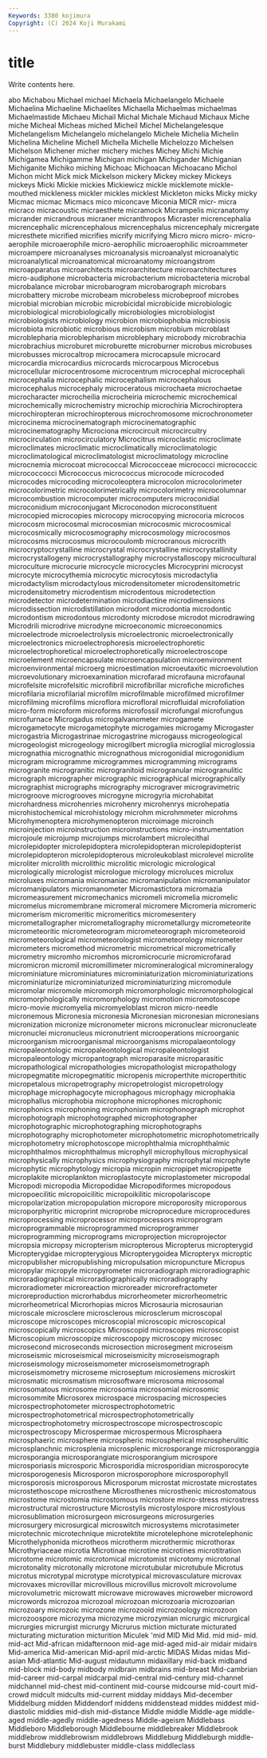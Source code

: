 ```yaml
---
Keywords: 3380 kojimura
Copyright: (C) 2024 Koji Murakami
---
```


# title

Write contents here.



abo Michabou Michael michael
Michaela Michaelangelo Michaele Michaelina Michaeline Michaelites Michaella Michaelmas michaelmas Michaelmastide
Michaeu Michail Michal Michale Michaud Michaux Miche miche Micheal Micheas
miched Micheil Michel Michelangelesque Michelangelism Michelangelo michelangelo Michele Michelia Michelin
Michelina Micheline Michell Michella Michelle Michelozzo Michelsen Michelson Michener micher
michery miches Michey Michi Michie Michigamea Michigamme Michigan michigan Michigander
Michiganian Michiganite Michiko miching Michoac Michoacan Michoacano Michol Michon micht
Mick mick Mickelson mickery Mickey mickey Mickeys mickeys Micki Mickie
mickies Mickiewicz mickle micklemote mickle-mouthed mickleness mickler mickles micklest Mickleton
micks Micky micky Micmac micmac Micmacs mico miconcave Miconia MICR
micr- micra micraco micracoustic micraesthete micramock Micrampelis micranatomy micrander micrandrous
micraner micranthropos Micraster micrencephalia micrencephalic micrencephalous micrencephalus micrencephaly micrergate micresthete
micrified micrifies micrify micrifying Micro micro micro- micro-aerophile microaerophile micro-aerophilic
microaerophilic microammeter microampere microanalyses microanalysis microanalyst microanalytic microanalytical microanatomical microanatomy
microangstrom microapparatus microarchitects microarchitecture microarchitectures micro-audiphone microbacteria microbacterium microbacteteria microbal
microbalance microbar microbarogram microbarograph microbars microbattery microbe microbeam microbeless microbeproof
microbes microbial microbian microbic microbicidal microbicide microbiologic microbiological microbiologically microbiologies
microbiologist microbiologists microbiology microbion microbiophobia microbiosis microbiota microbiotic microbious microbism
microbium microblast microblepharia microblepharism microblephary microbody microbrachia microbrachius microburet microburette
microburner microbus microbuses microbusses microcaltrop microcamera microcapsule microcard microcardia microcardius
microcards microcarpous Microcebus microcellular microcentrosome microcentrum microcephal microcephali microcephalia microcephalic
microcephalism microcephalous microcephalus microcephaly microceratous microchaeta microchaetae microcharacter microcheilia microcheiria
microchemic microchemical microchemically microchemistry microchip microchiria Microchiroptera microchiropteran microchiropterous microchromosome
microchronometer microcinema microcinematograph microcinematographic microcinematography Microciona microcircuit microcircuitry microcirculation microcirculatory
Microcitrus microclastic microclimate microclimates microclimatic microclimatically microclimatologic microclimatological microclimatologist microclimatology
microcline microcnemia microcoat micrococcal Micrococceae micrococci micrococcic micrococcocci Micrococcus micrococcus
microcode microcoded microcodes microcoding microcoleoptera microcolon microcolorimeter microcolorimetric microcolorimetrically microcolorimetry
microcolumnar microcombustion microcomputer microcomputers microconidial microconidium microconjugant Microconodon microconstituent microcopied
microcopies microcopy microcopying microcoria microcos microcosm microcosmal microcosmian microcosmic microcosmical
microcosmically microcosmography microcosmology microcosmos microcosms microcosmus microcoulomb microcranous microcrith microcryptocrystalline
microcrystal microcrystalline microcrystallinity microcrystallogeny microcrystallography microcrystalloscopy microcultural microculture microcurie microcycle
microcycles Microcyprini microcyst microcyte microcythemia microcytic microcytosis microdactylia microdactylism microdactylous
microdensitometer microdensitometric microdensitometry microdentism microdentous microdetection microdetector microdetermination microdiactine microdimensions
microdissection microdistillation microdont microdontia microdontic microdontism microdontous microdonty microdose microdot
microdrawing Microdrili microdrive microdyne microeconomic microeconomics microelectrode microelectrolysis microelectronic microelectronically
microelectronics microelectrophoresis microelectrophoretic microelectrophoretical microelectrophoretically microelectroscope microelement microencapsulate microencapsulation microenvironment
microenvironmental microerg microestimation microeutaxitic microevolution microevolutionary microexamination microfarad microfauna microfaunal
microfelsite microfelsitic microfibril microfibrillar microfiche microfiches microfilaria microfilarial microfilm microfilmable
microfilmed microfilmer microfilming microfilms microflora microfloral microfluidal microfoliation micro-form microform
microforms microfossil microfungal microfungus microfurnace Microgadus microgalvanometer microgamete microgametocyte microgametophyte
microgamies microgamy Microgaster microgastria Microgastrinae microgastrine microgauss microgeological microgeologist microgeology
microgilbert microglia microglial microglossia micrognathia micrognathic micrognathous microgonidial microgonidium microgram
microgramme microgrammes microgramming micrograms microgranite microgranitic microgranitoid microgranular microgranulitic micrograph
micrographer micrographic micrographical micrographically micrographist micrographs micrography micrograver microgravimetric microgroove
microgrooves microgyne microgyria microhabitat microhardness microhenries microhenry microhenrys microhepatia microhistochemical
microhistology microhm microhmmeter microhms Microhymenoptera microhymenopteron microimage microinch microinjection microinstruction
microinstructions micro-instrumentation microjoule microjump microjumps microlambert microlecithal microlepidopter microlepidoptera microlepidopteran
microlepidopterist microlepidopteron microlepidopterous microleukoblast microlevel microlite microliter microlith microlithic microlitic
micrologic micrological micrologically micrologist micrologue micrology microluces microlux microluxes micromania
micromaniac micromanipulation micromanipulator micromanipulators micromanometer Micromastictora micromazia micromeasurement micromechanics micromeli
micromelia micromelic micromelus micromembrane micromeral micromere Micromeria micromeric micromerism micromeritic
micromeritics micromesentery micrometallographer micrometallography micrometallurgy micrometeorite micrometeoritic micrometeorogram micrometeorograph micrometeoroid
micrometeorological micrometeorologist micrometeorology micrometer micrometers micromethod micrometric micrometrical micrometrically micrometry
micromho micromhos micromicrocurie micromicrofarad micromicron micromil micromillimeter micromineralogical micromineralogy microminiature
microminiatures microminiaturization microminiaturizations microminiaturize microminiaturized microminiaturizing micromodule micromolar micromole micromorph
micromorphologic micromorphological micromorphologically micromorphology micromotion micromotoscope micro-movie micromyelia micromyeloblast micron
micro-needle micronemous Micronesia micronesia Micronesian micronesian micronesians micronization micronize micronometer
microns micronuclear micronucleate micronuclei micronucleus micronutrient microoperations microorganic microorganism microorganismal
microorganisms micropalaeontology micropaleontologic micropaleontological micropaleontologist micropaleontology micropantograph microparasite microparasitic micropathological
micropathologies micropathologist micropathology micropegmatite micropegmatitic micropenis microperthite microperthitic micropetalous micropetrography
micropetrologist micropetrology microphage microphagocyte microphagous microphagy microphakia microphallus microphobia microphone
microphones microphonic microphonics microphoning microphonism microphonograph microphot microphotograph microphotographed microphotographer
microphotographic microphotographing microphotographs microphotography microphotometer microphotometric microphotometrically microphotometry microphotoscope microphthalmia
microphthalmic microphthalmos microphthalmus microphyll microphyllous microphysical microphysically microphysics microphysiography microphytal
microphyte microphytic microphytology micropia micropin micropipet micropipette microplakite microplankton microplastocyte
microplastometer micropodal Micropodi micropodia Micropodidae Micropodiformes micropodous micropoecilitic micropoicilitic micropoikilitic
micropolariscope micropolarization micropopulation micropore microporosity microporous microporphyritic microprint microprobe microprocedure
microprocedures microprocessing microprocessor microprocessors microprogram microprogrammable microprogrammed microprogrammer microprogramming microprograms
microprojection microprojector micropsia micropsy micropterism micropterous Micropterus micropterygid Micropterygidae micropterygious
Micropterygoidea Micropteryx microptic micropublisher micropublishing micropulsation micropuncture Micropus micropylar micropyle
micropyrometer microradiograph microradiographic microradiographical microradiographically microradiography microradiometer microreaction microreader microrefractometer
microreproduction microrhabdus microrheometer microrheometric microrheometrical Microrhopias micros Microsauria microsaurian microscale
microsclere microsclerous microsclerum microscopal microscope microscopes microscopial microscopic microscopical microscopically
microscopics Microscopid microscopies microscopist Microscopium microscopize microscopopy microscopy microsec microsecond
microseconds microsection microsegment microseism microseismic microseismical microseismicity microseismograph microseismology microseismometer
microseismometrograph microseismometry microseme microseptum microsiemens microskirt microsmatic microsmatism microsoftware microsoma
microsomal microsomatous microsome microsomia microsomial microsomic microsommite Microsorex microspace microspacing
microspecies microspectrophotometer microspectrophotometric microspectrophotometrical microspectrophotometrically microspectrophotometry microspectroscope microspectroscopic microspectroscopy Microspermae
microspermous Microsphaera microsphaeric microsphere microspheric microspherical microspherulitic microsplanchnic microsplenia microsplenic
microsporange microsporanggia microsporangia microsporangiate microsporangium microspore microsporiasis microsporic Microsporidia microsporidian
microsporocyte microsporogenesis Microsporon microsporophore microsporophyll microsporosis microsporous Microsporum microstat microstate
microstates microstethoscope microsthene Microsthenes microsthenic microstomatous microstome microstomia microstomous microstore
micro-stress microstress microstructural microstructure Microstylis microstylospore microstylous microsublimation microsurgeon microsurgeons
microsurgeries microsurgery microsurgical microswitch microsystems microtasimeter microtechnic microtechnique microtektite microtelephone
microtelephonic Microthelyphonida microtheos microtherm microthermic microthorax Microthyriaceae microtia Microtinae microtine
microtines microtitration microtome microtomic microtomical microtomist microtomy microtonal microtonality microtonally
microtone microtubular microtubule Microtus microtus microtypal microtype microtypical microvasculature microvax
microvaxes microvillar microvillous microvillus microvolt microvolume microvolumetric microwatt microwave microwaves
microweber microword microwords microzoa microzoal microzoan microzoaria microzoarian microzoary microzoic
microzone microzooid microzoology microzoon microzoospore microzyma microzyme microzymian micrurgic micrurgical
micrurgies micrurgist micrurgy Micrurus miction micturate micturated micturating micturation micturition
Miculek 'mid MID Mid Mid. mid mid- mid. mid-act Mid-african
midafternoon mid-age mid-aged mid-air midair midairs Mid-america Mid-american Mid-april mid-arctic
MIDAS Midas midas Mid-asian Mid-atlantic Mid-august midautumn midaxillary mid-back midband
mid-block mid-body midbody midbrain midbrains mid-breast Mid-cambrian mid-career mid-carpal midcarpal
mid-central mid-century mid-channel midchannel mid-chest mid-continent mid-course midcourse mid-court mid-crowd
midcult midcults mid-current midday middays Mid-december Middelburg midden Middendorf middens
middenstead middes middest mid-diastolic middies mid-dish mid-distance Middle middle Middle-age
middle-aged middle-agedly middle-agedness Middle-ageism Middlebass Middleboro Middleborough Middlebourne middlebreaker Middlebrook
middlebrow middlebrowism middlebrows Middleburg Middleburgh middle-burst Middlebury middlebuster middle-class middleclass
